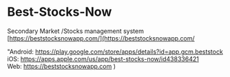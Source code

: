 # Best-Stocks-Now
Secondary Market /Stocks management system 
[https://beststocksnowapp.com/](https://beststocksnowapp.com/ 

"Android: https://play.google.com/store/apps/details?id=app.gcm.beststock 
iOS: https://apps.apple.com/us/app/best-stocks-now/id438336421  
Web: https://beststocksnowapp.com )
